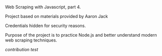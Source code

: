 Web Scraping with Javascript, part 4.

Project based on materials provided by Aaron Jack

Credentials hidden for security reasons.

Purpose of the project is to practice Node.js and better understand modern web scraping techniques.

*contribution test*

